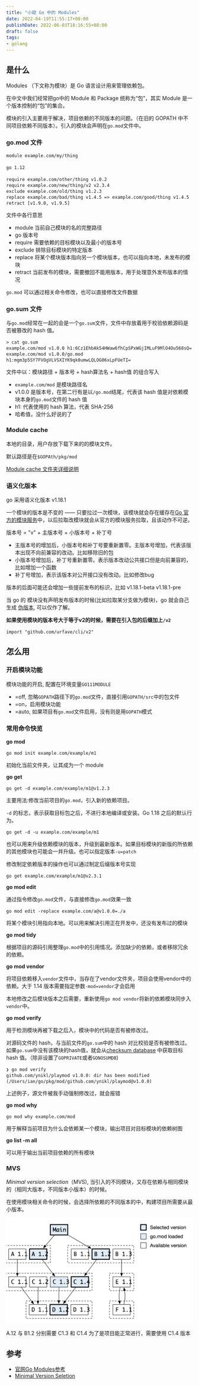 ```yaml
---
title: "小窥 Go 中的 Modules"
date: 2022-04-19T11:55:17+08:00
publishDate: 2022-06-03T18:16:55+08:00
draft: false
tags:
- golang
---
```


## 是什么

Modules （下文称为模块）是 Go 语言设计用来管理依赖包。

在中文中我们经常把go中的 Module 和 Package 统称为“包”，其实 Module 是一个版本控制的“包”的集合。

模块的引入主要用于解决，项目依赖的不同版本的问题。（在旧的 GOPATH 中不同项目依赖不同版本）。引入的模块会声明在`go.mod`文件中。

### go.mod 文件

```
module example.com/my/thing

go 1.12

require example.com/other/thing v1.0.2
require example.com/new/thing/v2 v2.3.4
exclude example.com/old/thing v1.2.3
replace example.com/bad/thing v1.4.5 => example.com/good/thing v1.4.5
retract [v1.9.0, v1.9.5]
```

文件中各行意思

- module 当前自己模块的名的完整路径
- go 版本号
- require 需要依赖的目标模块以及最小的版本号
- exclude 排除目标模块的特定版本
- replace 将某个模块版本指向另一个模块版本，也可以指向本地，未发布的模块
- retract 当前发布的模块，需要撤回不能用版本，用于处理意外发布版本的情况

`go.mod` 可以通过相关命令修改，也可以直接修改文件数据

### go.sum 文件

与`go.mod`经常在一起的会是一个`go.sum`文件，文件中存放着用于校验依赖源码是否被篡改的 hash 值。

```
> cat go.sum
example.com/mod v1.0.0 h1:6Cz1EhbAk54HWaw6fhCpSPxWGjIMLuF9MlO4Ou568sQ=
example.com/mod v1.0.0/go.mod h1:mgm3p5SY7FVOgVLVSXIYK9qk0umwLQLOG06xLpFUeTI=
```

文件中以：模块路径 + 版本号 + hash算法名 + hash值 的组合写入

- `example.com/mod` 是模块路径名
- v1.0.0 是版本号，在第二行有是以`/go.mod`结尾，代表该 hash 值是对依赖模块本身的`go.mod`文件的 hash 值
- h1: 代表使用的 hash 算法，代表 SHA-256
- 哈希值，没什么好说的了


### Module cache

本地的目录，用户存放下载下来的的模块文件。

默认路径是在`$GOPAth/pkg/mod`

[Module cache 文件夹详细说明](https://go.dev/ref/mod#module-cache)

### 语义化版本

go 采用语义化版本 v1.18.1

一个模块的版本是不变的 —— 只要拉过一次模块，该模块就会存在缓存在[Go 官方的模块服务](https://proxy.golang.org/)中，以后拉取改模块就会从官方的模块服务拉取，且该动作不可逆。

版本号 = "v" + 主版本号 + 小版本号 + 补丁号

- 主版本号的增加后，小版本号和补丁号要重新置零。主版本号增加，代表该版本出现不向前兼容的改动。比如移除旧的包
- 小版本号增加后，补丁号重新置零。表示版本改动公共接口但是向前兼容的，比如增加一个函数
- 补丁号增加，表示该版本对公开接口没有改动。比如修改bug

版本的后面可能还会增加一些提前发布的标识，比如 v1.18.1-beta v1.18.1-pre

当 go 的 模块没有声明发布版本的时候(比如拉取某分支做为模块)，go 就会自己生成 [伪版本](https://go.dev/ref/mod#pseudo-versions), 可以仅作了解。

**如果使用模块的版本号大于等于v2的时候，需要在引入包的后缀加上`/v2`**

```
import "github.com/urfave/cli/v2"
```


## 怎么用

### 开启模块功能

模块功能的开启, 配置在环境变量`GO111MODULE`

- =off, 忽略`GOPATH`路径下的`go.mod`文件，直接引用`GOPATH/src`中的包文件
- =on，启用模块功能
- =auto, 如果项目有`go.mod`文件启用，没有则是用`GOPATH`模式


### 常用命令快览

**go mod**

```
go mod init example.com/example/m1
```
初始化当前文件夹，让其成为一个 module

**go get**

```
go get -d example.com/example/m1@v1.2.3
```
主要用法:修改当前项目的`go.mod`，引入新的依赖项目。

`-d` 的标志，表示获取目标包之后，不进行本地编译或安装。Go 1.18 之后的默认行为。

```
go get -d -u example.com/example/m1
```
也可以用来升级依赖模块的版本，升级到最新版本。如果目标模块的新版的所依赖的其他模块也可能会一并升级。也可以指定版本`-u=patch`

修改制定依赖版本的操作也可以通过制定后缀版本号实现

```
go get example.com/example/m1@v2.3.1
```

**go mod edit**

通过指令修改`go.mod`文件，与直接修改`go.mod`效果一致
 
```
go mod edit -replace example.com/a@v1.0.0=./a
```

将某个模块引用指向本地。可以用来解决引用正在开发中，还没有发布过的模块

**go mod tidy**

根据项目的源码引用整理`go.mod`中的引用情况。添加缺少的依赖，或者移除冗余的依赖。

**go mod vendor**

将项目依赖移入`vendor`文件中，当存在了vendor文件夹，项目会使用vendor中的依赖。大于 1.14 版本需要指定参数`-mod=vendor`才会启用

本地修改之后模块版本之后需要，重新使用`go mod vendor`将新的依赖模块同步入`vendor`中。

**go mod verify**

用于检测模块再被下载之后入，模块中的代码是否有被修改过。

对源码文件的 hash，与当前文件的`go.sum`中的 hash 对比校验是否有被修改过。
如果`go.sum`中没有该模块的hash值，就会从[checksum database](https://sum.golang.org) 中获取目标 hash 值。（除非设置了`GOPRIVATE`或者`GONOSUMDB`)

```
❯ go mod verify
github.com/ynikl/playmod v1.0.0: dir has been modified (/Users/ian/go/pkg/mod/github.com/ynikl/playmod@v1.0.0)
```

上述例子，源文件被我手动强制修改过，就会报错

**go mod why**

```
go mod why example.com/mod
```

用于解释当前项目为什么会依赖某一个模块，输出项目对目标模块的依赖树图

**go list -m all**

可以用于输出当前项目依赖的所有模块


### MVS

*Minimal version selection*（MVS), 当引入的不同模块，又存在依赖与相同模块的（相同大版本，不同版本小版本）的时候。

在使用模块相关命令的时候，会选择所依赖的不同版本的中，构建项目所需要从最小版本。

![图片来源于官网](mvs.png)

A.12 与 B1.2 分别需要 C1.3 和 C1.4 为了是项目能正常进行，需要使用 C1.4 版本


## 参考

- [官网Go Modules参考](https://go.dev/ref/mod)
- [Minimal Version Seletion](https://research.swtch.com/vgo-mvs)


